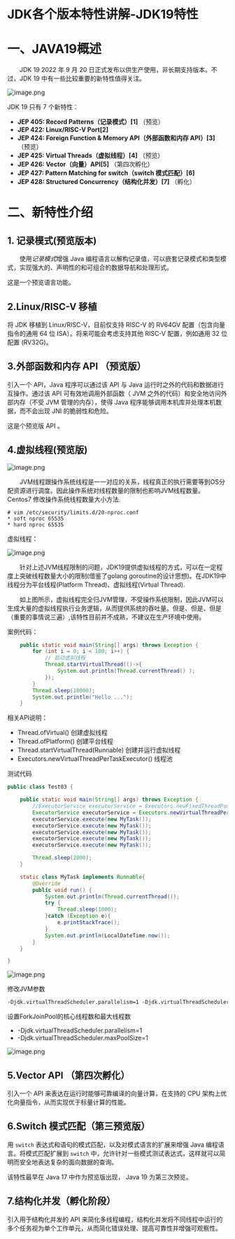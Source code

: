 # JDK各个版本特性讲解-JDK19特性

# 一、JAVA19概述

&emsp;&emsp;JDK 19 2022 年 9 月 20 日正式发布以供生产使用，非长期支持版本。不过，JDK 19 中有一些比较重要的新特性值得关注。

![image.png](https://fynotefile.oss-cn-zhangjiakou.aliyuncs.com/fynote/fyfile/1462/1670913080015/165a7e20cb294f3ea162160d4ca97d77.png)

JDK 19 只有 7 个新特性：

* **JEP 405: Record Patterns（记录模式）[1]** （预览）
* **JEP 422: Linux/RISC-V Port[2]**
* **JEP 424: Foreign Function & Memory API（外部函数和内存 API）[3]** （预览）
* **JEP 425: Virtual Threads（虚拟线程）[4]** （预览）
* **JEP 426: Vector（向量）API[5]** （第四次孵化）
* **JEP 427: Pattern Matching for switch（switch 模式匹配）[6]**
* **JEP 428: Structured Concurrency（结构化并发）[7]** （孵化）

# 二、新特性介绍

## 1. 记录模式(预览版本)

&emsp;&emsp;使用*记录模式*增强 Java 编程语言以解构记录值，可以嵌套记录模式和类型模式，实现强大的、声明性的和可组合的数据导航和处理形式。

这是一个预览语言功能。

## 2.Linux/RISC-V 移植

将 JDK 移植到 Linux/RISC-V，目前仅支持 RISC-V 的 RV64GV 配置（包含向量指令的通用 64 位 ISA）。将来可能会考虑支持其他 RISC-V 配置，例如通用 32 位配置 (RV32G)。

## 3.外部函数和内存 API （预览版）

引入一个 API，Java 程序可以通过该 API 与 Java 运行时之外的代码和数据进行互操作。通过该 API
可有效地调用外部函数（ JVM 之外的代码）和安全地访问外部内存（不受 JVM 管理的内存），使得 Java
程序能够调用本机库并处理本机数据，而不会出现 JNI 的脆弱性和危险。

这是个预览版 API 。

## 4.虚拟线程(预览版)

![image.png](https://fynotefile.oss-cn-zhangjiakou.aliyuncs.com/fynote/fyfile/1462/1670913080015/8f63ccd79d76499e819cad19221f3dea.png)

&emsp;&emsp;JVM线程跟操作系统线程是一一对应的关系，线程真正的执行需要等到OS分配资源进行调度。因此操作系统对线程数量的限制也影响JVM线程数量。Centos7 修改操作系统线程数量大小方法.

```
# vim /etc/security/limits.d/20-nproc.conf
* soft nproc 65535
* hard nproc 65535
```

虚拟线程：

![image.png](https://fynotefile.oss-cn-zhangjiakou.aliyuncs.com/fynote/fyfile/1462/1670913080015/7300e72da49a4cc1b1e43e82c408a104.png)

&emsp;&emsp;针对上述JVM线程限制的问题，JDK19提供虚拟线程的方式，可以在一定程度上突破线程数量大小的限制(借鉴了golang goroutine的设计思想)。在JDK19中线程分为平台线程(Platform Thread)、虚拟线程(Virtual Thread).

&emsp;&emsp;如上图所示，虚拟线程完全归JVM管理，不受操作系统限制，因此JVM可以生成大量的虚拟线程执行业务逻辑，从而提供系统的吞吐量。但是、但是、但是（重要的事情说三遍）,该特性目前并不成熟，不建议在生产环境中使用。

案例代码：

```java
    public static void main(String[] args) throws Exception {
        for (int i = 0; i < 100; i++) {
            // 启动虚拟线程
            Thread.startVirtualThread(()->{
                System.out.println(Thread.currentThread() );
            });
        }
        Thread.sleep(10000);
        System.out.println("Hello ...");
    }
```

相关API说明：

* Thread.ofVirtual() 创建虚拟线程
* Thread.ofPlatform() 创建平台线程
* Thread.startVirtualThread(Runnable) 创建并运行虚拟线程
* Executors.newVirtualThreadPerTaskExecutor() 线程池

测试代码

```java
public class Test03 {

    public static void main(String[] args) throws Exception {
        //ExecutorService executorService = Executors.newFixedThreadPool(1);
        ExecutorService executorService = Executors.newVirtualThreadPerTaskExecutor();
        executorService.execute(new MyTask());
        executorService.execute(new MyTask());
        executorService.execute(new MyTask());
        executorService.execute(new MyTask());
        executorService.execute(new MyTask());

        Thread.sleep(2000);
    }

    static class MyTask implements Runnable{
        @Override
        public void run() {
            System.out.println(Thread.currentThread());
            try {
                Thread.sleep(1000);
            }catch (Exception e){
                e.printStackTrace();
            }
            System.out.println(LocalDateTime.now());
        }
    }

}

```

![image.png](https://fynotefile.oss-cn-zhangjiakou.aliyuncs.com/fynote/fyfile/1462/1670913080015/3b659495e4ed43788b3b2209e3408862.png)

修改JVM参数

```txt
-Djdk.virtualThreadScheduler.parallelism=1 -Djdk.virtualThreadScheduler.maxPoolSize=1
```

设置ForkJoinPool的核心线程数和最大线程数

* -Djdk.virtualThreadScheduler.parallelism=1
* -Djdk.virtualThreadScheduler.maxPoolSize=1

![image.png](https://fynotefile.oss-cn-zhangjiakou.aliyuncs.com/fynote/fyfile/1462/1670913080015/4c6b8ad56c554cabb3fd355845acf869.png)

## 5.Vector API （第四次孵化）

引入一个 API 来表达在运行时能够可靠编译的向量计算，在支持的 CPU 架构上优化向量指令，从而实现优于标量计算的性能。

## 6.Switch 模式匹配（第三预览版）

用 `switch` 表达式和语句的模式匹配，以及对模式语言的扩展来增强 Java 编程语言。将模式匹配扩展到 `switch` 中，允许针对一些模式测试表达式，这样就可以简明而安全地表达复杂的面向数据的查询。

该特性最早在 Java 17 中作为预览版出现， Java 19 为第三次预览。

## 7.结构化并发（孵化阶段）

引入用于结构化并发的 API 来简化多线程编程，结构化并发将不同线程中运行的多个任务视为单个工作单元，从而简化错误处理、提高可靠性并增强可观察性。
